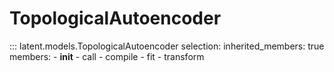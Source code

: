 # TopologicalAutoencoder

::: latent.models.TopologicalAutoencoder
	selection:
		inherited_members: true
		members:
			- __init__
			- call
			- compile
			- fit
			- transform
